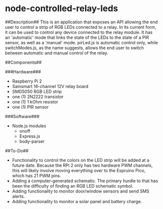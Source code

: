 # node-controlled-relay-leds

##Description##
This is an application that exposes an API allowing the end user to control a strip of RGB LEDs connected to a relay. In its current form, it can be used to control any device connected to the relay module. It has an 'automatic' mode that links the state of the LEDs to the state of a PIR sensor, as well as a 'manual' mode. pirLed.js is automatic control only, while switchModes.js, as the name suggests, allows the end user to switch between automatic and manual control of the relay.

##Components##

###Hardware###
* Raspberry Pi 2
* Sainsmart 16-channel 12V relay board
* SMD5050 RGB LED strip
* one (1) 2N2222 transistor
* one (1) 1 kOhm resistor
* one (1) PIR sensor

###Software###
* Node.js modules
  * onoff
  * Express.js
  * body-parser

##To-Do##
* Functionality to control the colors on the LED strip will be added at a future date. Because the RPi 2 only has two hardware PWM channels, this will likely involve moving everything over to the Espruino Pico, which has 21 PWM pins.
* Adding a computer-generated schematic. The primary hurdle to that has been the difficulty of finding an RGB LED schematic symbol.
* Adding functionality to monitor door/window sensors and send SMS alerts.
* Adding functionality to monitor a solar panel and battery charge.
